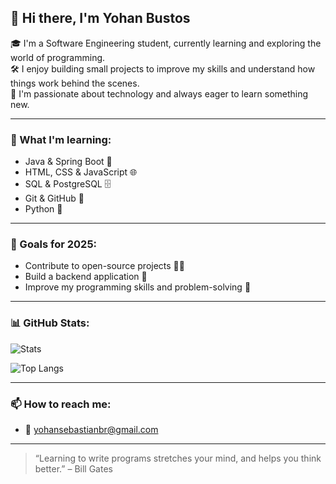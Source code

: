 ## 👋 Hi there, I'm Yohan Bustos

🎓 I'm a Software Engineering student, currently learning and exploring the world of programming.  
🛠️ I enjoy building small projects to improve my skills and understand how things work behind the scenes.  
🚀 I'm passionate about technology and always eager to learn something new.

---

### 🧠 What I'm learning:
- Java & Spring Boot 🌱
- HTML, CSS & JavaScript 🌐
- SQL & PostgreSQL 🗄️
- Git & GitHub 🧰
- Python 🐍

---

### 📌 Goals for 2025:
- Contribute to open-source projects 👨‍💻  
- Build a backend application 🧱  
- Improve my programming skills and problem-solving 📘  

---

### 📊 GitHub Stats:
![Stats](https://github-readme-stats.vercel.app/api?username=Yosiber&theme=holi&hide_border=false&include_all_commits=true&count_private=true&cache_seconds=3600)

![Top Langs](https://github-readme-stats.vercel.app/api/top-langs/?username=Yosiber&theme=holi&hide_border=false&include_all_commits=true&count_private=true&layout=compact&cache_seconds=3600)

---

### 📫 How to reach me:
- 📧 yohansebastianbr@gmail.com

---

> “Learning to write programs stretches your mind, and helps you think better.” – Bill Gates
